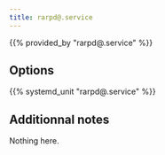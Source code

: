 ```yaml
---
title: rarpd@.service
---
```


{{% provided_by "rarpd@.service" %}}

## Options

{{% systemd_unit "rarpd@.service" %}}

## Additionnal notes

Nothing here.